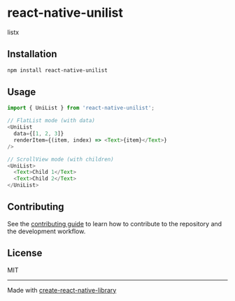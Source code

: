 # react-native-unilist

listx

## Installation

```sh
npm install react-native-unilist
```

## Usage

```js
import { UniList } from 'react-native-unilist';

// FlatList mode (with data)
<UniList
  data={[1, 2, 3]}
  renderItem={(item, index) => <Text>{item}</Text>}
/>

// ScrollView mode (with children)
<UniList>
  <Text>Child 1</Text>
  <Text>Child 2</Text>
</UniList>
```

## Contributing

See the [contributing guide](CONTRIBUTING.md) to learn how to contribute to the repository and the development workflow.

## License

MIT

---

Made with [create-react-native-library](https://github.com/callstack/react-native-builder-bob)
